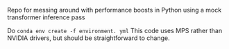 Repo for messing around with performance boosts in Python using a mock transformer inference pass

Do `conda env create -f environment. yml`
This code uses MPS rather than NVIDIA drivers, but should be straightforward to change.
